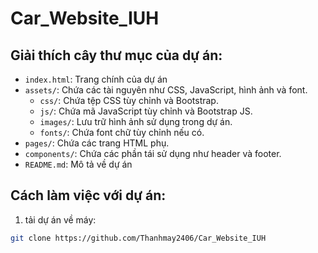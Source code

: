# Car_Website_IUH
## Giải thích cây thư mục của dự án:
- `index.html`: Trang chính của dự án
- `assets/`: Chứa các tài nguyên như CSS, JavaScript, hình ảnh và font.
  - `css/`: Chứa tệp CSS tùy chỉnh và Bootstrap.
  - `js/`: Chứa mã JavaScript tùy chỉnh và Bootstrap JS.
  - `images/`: Lưu trữ hình ảnh sử dụng trong dự án.
  - `fonts/`: Chứa font chữ tùy chỉnh nếu có.
- `pages/`: Chứa các trang HTML phụ.
- `components/`: Chứa các phần tái sử dụng như header và footer.
- `README.md`: Mô tả về dự án 

## Cách làm việc với dự án:
1. tải dự án về máy: 
```bash
git clone https://github.com/Thanhmay2406/Car_Website_IUH